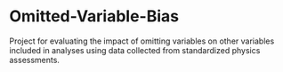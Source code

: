 # Omitted-Variable-Bias
Project for evaluating the impact of omitting variables on other variables included in analyses using data collected from standardized physics assessments.
